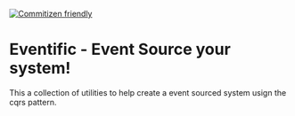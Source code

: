 [![Commitizen friendly](https://img.shields.io/badge/commitizen-friendly-brightgreen.svg)](http://commitizen.github.io/cz-cli/) 
# Eventific - Event Source your system!

This a collection of utilities to help create a event sourced system usign the cqrs pattern.